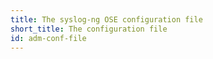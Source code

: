 ```yaml
---
title: The syslog-ng OSE configuration file
short_title: The configuration file
id: adm-conf-file
---
```

